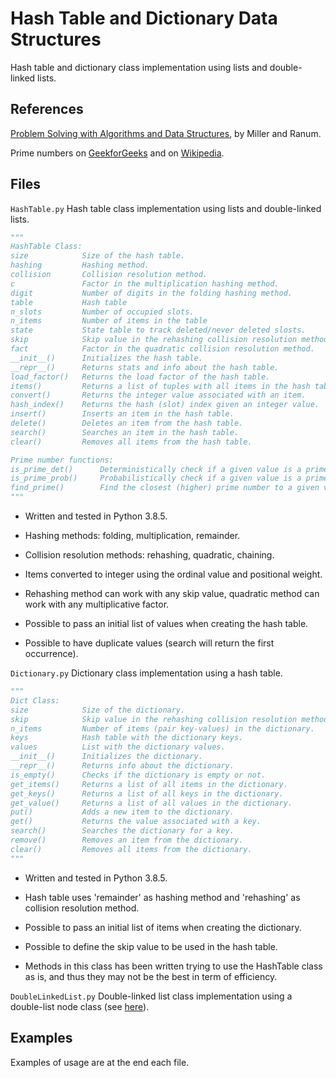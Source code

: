 # Hash Table and Dictionary Data Structures

Hash table and dictionary class implementation using lists and double-linked lists.

## References

[Problem Solving with Algorithms and Data Structures](runestone.academy/runestone/books/published/pythonds/index.html), by Miller and Ranum.

Prime numbers on [GeekforGeeks](geeksforgeeks.org/prime-numbers) and on [Wikipedia](en.wikipedia.org/wiki/Prime_number).

## Files

`HashTable.py` Hash table class implementation using lists and double-linked lists.

```python
"""
HashTable Class:
size            Size of the hash table.
hashing         Hashing method.
collision       Collision resolution method.
c               Factor in the multiplication hashing method.
digit           Number of digits in the folding hashing method.
table           Hash table
n_slots         Number of occupied slots.
n_items         Number of items in the table
state           State table to track deleted/never deleted slosts.
skip            Skip value in the rehashing collision resolution method.
fact            Factor in the quadratic collision resolution method.
__init__()      Initializes the hash table.
__repr__()      Returns stats and info about the hash table.
load_factor()   Returns the load factor of the hash table.
items()         Returns a list of tuples with all items in the hash table.
convert()       Returns the integer value associated with an item.
hash_index()    Returns the hash (slot) index given an integer value.
insert()        Inserts an item in the hash table.
delete()        Deletes an item from the hash table.
search()        Searches an item in the hash table.
clear()         Removes all items from the hash table.

Prime number functions:
is_prime_det()      Deterministically check if a given value is a prime number.
is_prime_prob()     Probabilistically check if a given value is a prime number.
find_prime()        Find the closest (higher) prime number to a given value.
"""
```

- Written and tested in Python 3.8.5.

- Hashing methods: folding, multiplication, remainder.

- Collision resolution methods: rehashing, quadratic, chaining.

- Items converted to integer using the ordinal value and positional weight.

- Rehashing method can work with any skip value, quadratic method can work
  with any multiplicative factor.

- Possible to pass an initial list of values when creating the hash table.

- Possible to have duplicate values (search will return the first occurrence).

`Dictionary.py` Dictionary class implementation using a hash table.

```python
"""
Dict Class:
size            Size of the dictionary.
skip            Skip value in the rehashing collision resolution method.
n_items         Number of items (pair key-values) in the dictionary.
keys            Hash table with the dictionary keys.
values          List with the dictionary values.
__init__()      Initializes the dictionary.
__repr__()      Returns info about the dictionary.
is_empty()      Checks if the dictionary is empty or not.
get_items()     Returns a list of all items in the dictionary.
get_keys()      Returns a list of all keys in the dictionary.
get_value()     Returns a list of all values in the dictionary.
put()           Adds a new item to the dictionary.
get()           Returns the value associated with a key.
search()        Searches the dictionary for a key.
remove()        Removes an item from the dictionary.
clear()         Removes all items from the dictionary.
"""
```

- Written and tested in Python 3.8.5.

- Hash table uses 'remainder' as hashing method and 'rehashing' as collision
  resolution method.

- Possible to pass an initial list of items when creating the dictionary.

- Possible to define the skip value to be used in the hash table.

- Methods in this class has been written trying to use the HashTable class as
  is, and thus they may not be the best in term of efficiency.

`DoubleLinkedList.py` Double-linked list class implementation using a double-list node class (see [here](github.com/gabrielegilardi/LinkedLists.git)).

## Examples

Examples of usage are at the end each file.
